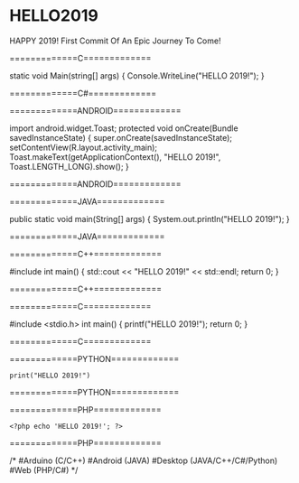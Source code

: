 # HELLO2019
HAPPY 2019! First Commit Of An Epic Journey To Come!

=============C=============

static void Main(string[] args)
{
	Console.WriteLine("HELLO 2019!");
}

=============C#=============

=============ANDROID=============

import android.widget.Toast;
protected void onCreate(Bundle savedInstanceState)
{
	super.onCreate(savedInstanceState);
	setContentView(R.layout.activity_main);
	Toast.makeText(getApplicationContext(), "HELLO 2019!", Toast.LENGTH_LONG).show();
}

=============ANDROID=============

=============JAVA=============

public static void main(String[] args)
{
	System.out.println("HELLO 2019!");
}

=============JAVA=============

=============C++=============

#include <iostream>
int main()
{
	std::cout << "HELLO 2019!" << std::endl;
	return 0;
}
	
=============C++=============

=============C=============

#include <stdio.h>
int main()
{
	printf("HELLO 2019!");
	return 0;
}

=============C=============

=============PYTHON=============

	print("HELLO 2019!")
	
=============PYTHON=============

=============PHP=============

	<?php echo 'HELLO 2019!'; ?>
	
=============PHP=============

/*
#Arduino (C/C++)
#Android (JAVA)
#Desktop (JAVA/C++/C#/Python)
#Web     (PHP/C#)
*/
